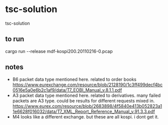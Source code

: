# tsc-solution
tsc-solution

## to run
cargo run --release mdf-kospi200.20110216-0.pcap 

## notes
- B6 packet data type mentioned here. related to order books https://www.eurexchange.com/resource/blob/2128190/1c3ff499decf4bc0516e5a0e6b2c1af9/data/T7_EOBI_Manual_v.8.1.1.pdf
- A3 packet data type mentioned here. related to derivatives. many failed packets are A3 type. could be results for different requests mixed in. https://www.eurex.com/resource/blob/2683898/4f5840e413b052823a11e6628f016032/data/T7_XML_Report_Reference_Manual_v.91.3.3.pdf 
- M4 looks like a different exchange. but these are all kospi. i dont get it.